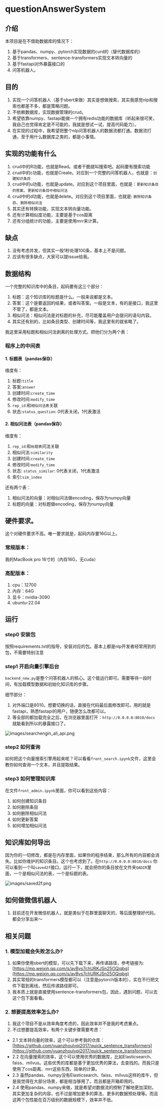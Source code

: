 # questionAnswerSystem

## 介绍

本项目是在不借助数据库的情况下：

1. 基于pandas、numpy、pytorch实现数据的curd的（替代数据库的）
2. 基于transformers、sentence-transformers实现文本转向量的
3. 基于fastapi对外暴露接口的
4. 问答机器人。

## 目的

1. 实现一个问答机器人（基于sbert来做）其实是想做搜索，其实我感觉nlp和搜索也都差不多，都是策略问题。
2. 不依赖数据库，实现数据管理的crud。
3. 希望依靠numpy、fastapi能做一个拥有redis功能的数据库（听起来很可笑，我自己也觉得肯定是不可能的，我就是想试一试，提高代码能力）。
4. 在实现的过程中，我希望把整个nlp问答机器人的数据流都打通。数据流打通，至于用什么数据库之类的，都是小事情。

## 实现的功能有什么

1. crud中的R功能，也就是Read。或者干脆就叫搜索吧。起码要有搜索功能
2. crud中的c功能，也就是Create。对应到一个完整的问答机器人，也就是：`创建知识条目`
3. crud中的u功能，也就是update。对应到这个项目里面，也就是：`更新知识条目的答案`、`更新知识条目中相似问法`
4. crud中的d功能，也就是delete。对应到这个项目里面，也就是: `删除知识条目`、`删除相似问法`
5. 其实还有转换功能，实现文本转向量功能。
6. 还有计算相似度功能，主要是基于cos距离
7. 还有分组统计的功能，主要是使用mrr来计算。

## 缺点

1. 没有考虑并发，但其实一般1秒处理100条，基本上不是问题。
2. 应该有很多缺点，大家可以提issue给我。

## 数据结构

一个完整的知识库中的条目，起码要有这三个部分：

1. 标题：这个知识库的标题是什么。一般来说都是文本。
2. 答案：这个是要返回的结果，或者叫答案。一般是文本，有的是接口，我这里不管了，都是文本。
3. 相似问法：相似问法是对标题的补充，尽可能覆盖用户会提问的语句内容。
4. 其实还有别的，比如条目类型、创建时间等，我这里有的就省略了。

我这里采用标题和相似问法剥离的处理方式。把他们分为两个表：

### 程序上的中间表

#### 1. 标题表（pandas保存）

维度有：

1. 标题:`title`
2. 答案:`answer`
3. 创建时间:`create_time`
4. 修改时间:`modify_time`
5. `rep_id`:和`相似问法表`关联
6. 状态:`status_question`: 0代表关闭，1代表激活

#### 2. 相似问法表（pandas保存）

维度有：

1. `rep_id`:和`标题表`问法关联
2. 相似问法:`similarity`
3. 创建时间:`create_time`
4. 修改时间:`modify_time`
5. 状态: `status_similar`: 0代表关闭，1代表激活
6. 索引:`sim_index`

还有两个表：

1. 相似问法的向量：对相似问法做encoding，保存为numpy向量
2. 标题的向量：对标题做encoding，保存为numpy向量

## 硬件要求。

这个对硬件要求不高。唯一要求就是，起码内存要16G以上。

### 常规版本：

我的MacBook pro 16寸的（内存16G，无cuda）

### 高配版本：

1. cpu：12700
2. 内存：64G
3. 显卡：nvidia-3090
4. ubuntu-22.04

## 运行

### step0 安装包

按照requirements.txt的指导，安装对应的包。基本上都是nlp开发者经常用到的包，不需要特别注意

### step1 开启向量引擎后台

`backend_new.py`是整个问答机器人的核心。这个能运行即可。需要等待一段时间，有加载模型数据和初始化知识库的步骤。

细节部分：

1. 对外端口是8010。想要切换的话，直接在代码最后面修改即可。用的就是fastapi，熟悉fastapi的用户，随便怎么改都可以。
2. 等全部的都加载完全之后，在浏览器里面打开：`http://0.0.0.0:8010/docs` 就能看到所以的暴露接口了。

![images/searchengin_all_api.png](images/searchengin_all_api.png)

###  step2 如何查询
如何把这个向量搜索引擎用起来呢？可以看看`front_search.ipynb`文件，这里会教你如何查询一个文本，并且提取结果。

### step3 如何管理知识库
在文件`front_admin.ipynb`里面，你可以看到这些内容：
1. 如何创建知识条目
2. 如何删除条目
3. 如何删除相似问法
4. 如何更新答案
5. 如何增加相似问法

## 知识库如何导出
因为你的一切修改，都是在内存里面，如果你的程序结束，那么所有的内容都会消失。比如你维护的知识条目。这个也考虑到了。在`http://0.0.0.0:8010/docs`
你可以看到一个叫`saved2f`接口，运行一下，就会把你的条目放在文件夹`QADIR`里面，一个是相似问法的表，一个是标题的表。

![images/saved2f.png](images/saved2f.png)


## 如何做微信机器人
1. 目前还在开发微信机器人，就是类似于在群里面聊天的，等后面整理好代码，都会分享出来～

## 相关问题
### 1. 模型加载会失败怎么办?
1. 如果你使用sbert的模型，可以先下载下来，再传递路径，参考链接为: [https://mp.weixin.qq.com/s/avBvs7chURKJSn25OQiqbg](https://mp.weixin.qq.com/s/avBvs7chURKJSn25OQiqbg)
2. 其实常规的transformers模型都可以（注意是pytorch版本的），实在不行把文件下载到离线，然后传递路径即可。
3. 我本质上就是直接使用sentence-transformers包，因此，遇到问题，可以去这个包下面看看。

### 2. 想要提高效率怎么办?
1. 我这个项目不是从效率角度考虑的，因此效率并不是我的考虑重点。
2. 不过想要提高效率，有两个关键步骤需要考虑：
- 2.1 文本转向量的效率，这个可以参考我的仓库：[https://github.com/yuanzhoulvpi2017/quick_sentence_transformers](https://github.com/yuanzhoulvpi2017/quick_sentence_transformers)
- 2.2 在向量搜索的效率，这个可以使用优秀的数据库，比如Elasticsearch、faiss、milvus。这些优秀的库都是基于更加优秀的算法，去查找的。而我只是使用了cos距离、mrr这些东西，简单的计算。
- 2.3 虽然pandas、numpy没有Elasticsearch、faiss、milvus这样的库牛，但是我觉得在大部分场景，都是相当够用了。而且都是开箱即用的。
- 2.4 使用pandas、numpy来做，就是希望对数据流的控制了解地更加深刻，其实更加复杂的内容，也不过是增加更多的算法、更多的数据预处理等。而且这两个包性能在百万级别的数据规模下，效率并不低。


